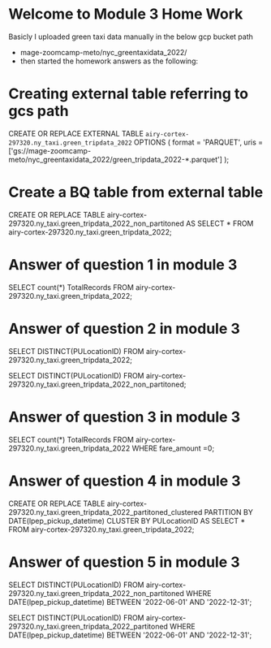 # Welcome to Module 3 Home Work
Basicly I uploaded green taxi data manually in the below gcp bucket path
- mage-zoomcamp-meto/nyc_greentaxidata_2022/
- then started the homework answers as the following:

# Creating external table referring to gcs path
CREATE OR REPLACE EXTERNAL TABLE `airy-cortex-297320.ny_taxi.green_tripdata_2022`
OPTIONS (
  format = 'PARQUET',
  uris = ['gs://mage-zoomcamp-meto/nyc_greentaxidata_2022/green_tripdata_2022-*.parquet']
);

# Create a BQ table from external table
CREATE OR REPLACE TABLE airy-cortex-297320.ny_taxi.green_tripdata_2022_non_partitoned AS
SELECT * FROM airy-cortex-297320.ny_taxi.green_tripdata_2022;


# Answer of question 1 in module 3
SELECT count(*) TotalRecords FROM airy-cortex-297320.ny_taxi.green_tripdata_2022;

# Answer of question 2 in module 3
SELECT DISTINCT(PULocationID)
FROM airy-cortex-297320.ny_taxi.green_tripdata_2022;

SELECT DISTINCT(PULocationID)
FROM airy-cortex-297320.ny_taxi.green_tripdata_2022_non_partitoned;

# Answer of question 3 in module 3
SELECT count(*) TotalRecords 
FROM airy-cortex-297320.ny_taxi.green_tripdata_2022
WHERE fare_amount =0;

# Answer of question 4 in module 3
CREATE OR REPLACE TABLE airy-cortex-297320.ny_taxi.green_tripdata_2022_partitoned_clustered
PARTITION BY DATE(lpep_pickup_datetime)
CLUSTER BY PULocationID AS
SELECT * FROM airy-cortex-297320.ny_taxi.green_tripdata_2022;

# Answer of question 5 in module 3
SELECT DISTINCT(PULocationID)
FROM airy-cortex-297320.ny_taxi.green_tripdata_2022_non_partitoned
WHERE DATE(lpep_pickup_datetime) BETWEEN '2022-06-01' AND '2022-12-31';

SELECT DISTINCT(PULocationID)
FROM airy-cortex-297320.ny_taxi.green_tripdata_2022_partitoned
WHERE DATE(lpep_pickup_datetime) BETWEEN '2022-06-01' AND '2022-12-31';
